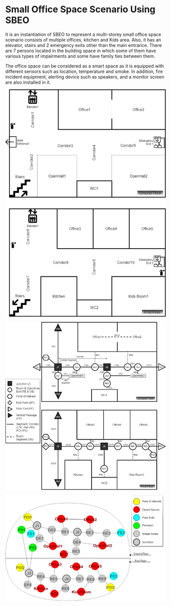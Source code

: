 # Small Office Space Scenario Using SBEO

It is an instantiation of SBEO to represent a multi-storey small office space scenario consists of multiple offices, kitchen and Kids area. Also, it has an elevator, stairs and 2 emergency exits other than the main entrance. There are 7 persons located in the building space in which some of them have various types of impairments and some have family ties between them.  

The office space can be considered as a smart space as it is equipped with different sensors such as location, temperature and smoke. In addition, fire incident equipment, alerting device such as speakers, and a monitor screen are also installed in it.
<p align="center">
  <img src="FloorPlanOfficeSpace.png"/>
</p>

<p align="center">
  <img src="RouteGraphOfficeSpace_Detailed.png"/>
</p>
<p align="center">
  <img src="NodeEdgeGraphOfficeSpace.png"/>
</p>

  
